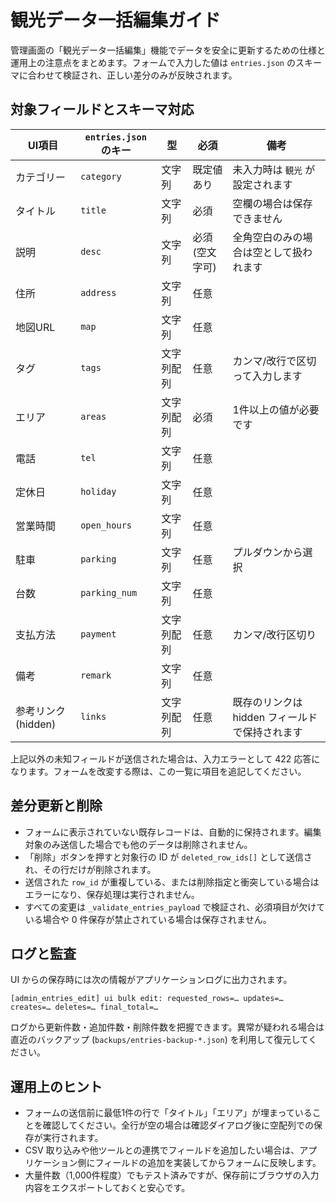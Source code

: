 # 観光データ一括編集ガイド

管理画面の「観光データ一括編集」機能でデータを安全に更新するための仕様と運用上の注意点をまとめます。フォームで入力した値は `entries.json` のスキーマに合わせて検証され、正しい差分のみが反映されます。

## 対象フィールドとスキーマ対応

| UI項目 | `entries.json` のキー | 型 | 必須 | 備考 |
| ------ | -------------------- | --- | ---- | ---- |
| カテゴリー | `category` | 文字列 | 既定値あり | 未入力時は `観光` が設定されます |
| タイトル | `title` | 文字列 | 必須 | 空欄の場合は保存できません |
| 説明 | `desc` | 文字列 | 必須 (空文字可) | 全角空白のみの場合は空として扱われます |
| 住所 | `address` | 文字列 | 任意 | |
| 地図URL | `map` | 文字列 | 任意 | |
| タグ | `tags` | 文字列配列 | 任意 | カンマ/改行で区切って入力します |
| エリア | `areas` | 文字列配列 | 必須 | 1件以上の値が必要です |
| 電話 | `tel` | 文字列 | 任意 | |
| 定休日 | `holiday` | 文字列 | 任意 | |
| 営業時間 | `open_hours` | 文字列 | 任意 | |
| 駐車 | `parking` | 文字列 | 任意 | プルダウンから選択 |
| 台数 | `parking_num` | 文字列 | 任意 | |
| 支払方法 | `payment` | 文字列配列 | 任意 | カンマ/改行区切り |
| 備考 | `remark` | 文字列 | 任意 | |
| 参考リンク (hidden) | `links` | 文字列配列 | 任意 | 既存のリンクは hidden フィールドで保持されます |

上記以外の未知フィールドが送信された場合は、入力エラーとして 422 応答になります。フォームを改変する際は、この一覧に項目を追記してください。

## 差分更新と削除

* フォームに表示されていない既存レコードは、自動的に保持されます。編集対象のみ送信した場合でも他のデータは削除されません。
* 「削除」ボタンを押すと対象行の ID が `deleted_row_ids[]` として送信され、その行だけが削除されます。
* 送信された `row_id` が重複している、または削除指定と衝突している場合はエラーになり、保存処理は実行されません。
* すべての変更は `_validate_entries_payload` で検証され、必須項目が欠けている場合や 0 件保存が禁止されている場合は保存されません。

## ログと監査

UI からの保存時には次の情報がアプリケーションログに出力されます。

```
[admin_entries_edit] ui bulk edit: requested_rows=… updates=… creates=… deletes=… final_total=…
```

ログから更新件数・追加件数・削除件数を把握できます。異常が疑われる場合は直近のバックアップ (`backups/entries-backup-*.json`) を利用して復元してください。

## 運用上のヒント

* フォームの送信前に最低1件の行で「タイトル」「エリア」が埋まっていることを確認してください。全行が空の場合は確認ダイアログ後に空配列での保存が実行されます。
* CSV 取り込みや他ツールとの連携でフィールドを追加したい場合は、アプリケーション側にフィールドの追加を実装してからフォームに反映します。
* 大量件数（1,000件程度）でもテスト済みですが、保存前にブラウザの入力内容をエクスポートしておくと安心です。

